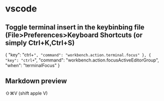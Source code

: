 # vscode

## Toggle terminal insert in the keybinbing file (File>Preferences>Keyboard Shortcuts (or simply Ctrl+K,Ctrl+S)

{
    "key": "ctrl+`",
    "command": "workbench.action.terminal.focus"
},
{
    "key": "ctrl+`",
    "command": "workbench.action.focusActiveEditorGroup",
    "when": "terminalFocus"
}


## Markdown preview
⇧⌘V (shift apple V)
